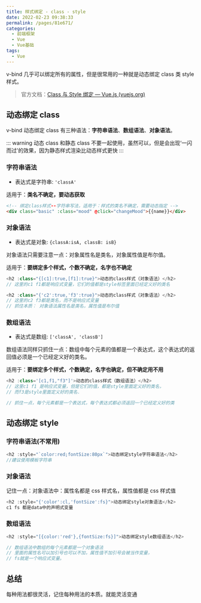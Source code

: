 ```yaml
---
title: 样式绑定 - class - style
date: 2022-02-23 09:38:33
permalink: /pages/81e671/
categories:
  - 前端框架
  - Vue
  - Vue基础
tags:
  - Vue
---
```

v-bind 几乎可以绑定所有的属性，但是很常用的一种就是动态绑定 class 类 style 样式。

> 官方文档：[Class 与 Style 绑定 — Vue.js (vuejs.org)](https://cn.vuejs.org/v2/guide/class-and-style.html)

<!-- more -->

## 动态绑定 class

v-bind 动态绑定 class 有三种语法：**字符串语法**、**数组语法**、**对象语法**。

::: warning
动态 class 和静态 class 不要一起使用，虽然可以，但是会出现‘一闪而过’的效果，因为静态样式渲染比动态样式更快
:::

### 字符串语法

- 表达式是字符串: `'classA'`

适用于：**类名不确定，要动态获取**

```html
<!-- 绑定class样式--字符串写法，适用于：样式的类名不确定，需要动态指定 -->
<div class="basic" :class="mood" @click="changeMood">{{name}}</div>
```

### 对象语法

- 表达式是对象: `{classA:isA, classB: isB}`

对象语法只需要注意一点：对象属性名是类名，对象属性值是布尔值。

适用于：**要绑定多个样式，个数不确定，名字也不确定**

```javascript
<h2 :class="{[c1]:true,[f1]:true}">动态的class样式（对象语法）</h2>
// 这里的c1 f1都是响应式变量，它们的值都是style标签里面已经定义好的类名

<h2 :class="{'c2':true,'f3':true}">动态的class样式（对象语法）</h2>
// 这里的c2 f3都是类名，而不是响应式变量
// 抓住本质： 对象语法属性名是类名，属性值是布尔值
```

### 数组语法

- 表达式是数组: `['classA', 'classB']`

数组语法同样只抓住一点：数组中每个元素的值都是一个表达式，这个表达式的返回值必须是一个已经定义好的类名。

适用于：**要绑定多个样式，个数确定，名字也确定，但不确定用不用**

```javascript
<h2 :class='[c1,f1,"f3"]'>动态的class样式（数组语法）</h2>
// 这里c1 f1 是响应式变量，但是它们的值，都是style里面定义好的类名，
// 而f3是style里面定义好的类名.

// 抓住一点，每个元素都是一个表达式，每个表达式都必须返回一个已经定义好的类
```

## 动态绑定 style

### 字符串语法(不常用)

```javascript
<h2 :style="`color:red;fontSize:80px`">动态绑定style字符串语法</h2>
//建议使用模板字符串
```

### 对象语法

记住一点：对象语法中：属性名都是 css 样式名，属性值都是 css 样式值

```javascript
<h2 :style="{'color':cl,'fontSize':fs}">动态绑定style对象语法</h2>
c1 fs 都是data中的声明式变量
```

### 数组语法

```javascript
<h2 :style="[{color:'red'},{fontSize:fs}]">动态绑定style数组语法</h2>

// 数组语法中数组的每个元素都是一个对象语法
// 里面的属性名可以加引号也可以不加，属性值不加引号会被当作变量，
// fs就是一个响应式变量。
```

## 总结

每种用法都很灵活，记住每种用法的本质。就能灵活变通